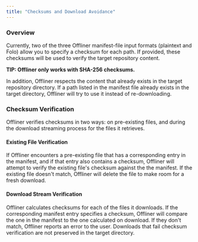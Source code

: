 ```yaml
---
title: "Checksums and Download Avoidance"
---
```


### Overview

Currently, two of the three Offliner manifest-file input formats (plaintext and Folo) allow you to specify a checksum for each path. If provided, these checksums will be used to verify the target repository content.

**TIP: Offliner only works with SHA-256 checksums.**

In addition, Offliner respects the content that already exists in the target repository directory. If a path listed in the manifest file already exists in the target directory, Offliner will try to use it instead of re-downloading.

### Checksum Verification

Offliner verifies checksums in two ways: on pre-existing files, and during the download streaming process for the files it retrieves.

#### Existing File Verification

If Offliner encounters a pre-existing file that has a corresponding entry in the manifest, and if that entry also contains a checksum, Offliner will attempt to verify the existing file's checksum against the the manifest. If the existing file doesn't match, Offliner will delete the file to make room for a fresh download.

#### Download Stream Verification

Offliner calculates checksums for each of the files it downloads. If the corresponding manifest entry specifies a checksum, Offliner will compare the one in the manifest to the one calculated on download. If they don't match, Offliner reports an error to the user. Downloads that fail checksum verification are not preserved in the target directory.
